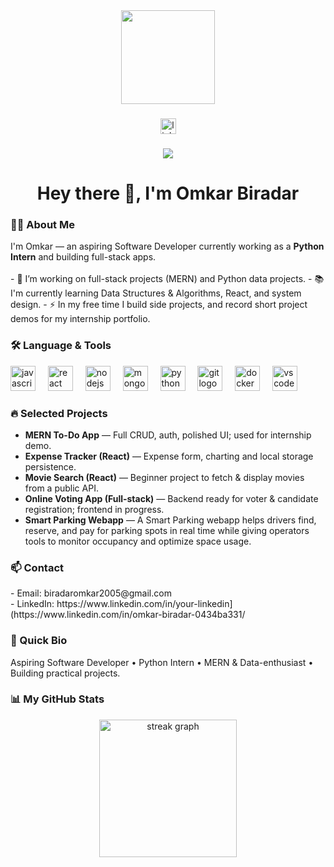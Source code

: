 <div align="center">
  <img height="150" src="https://media.giphy.com/media/M9gbBd9nbDrOTu1Mqx/giphy.gif" />
</div>

###

<div align="center">
  <a href="https://www.linkedin.com/in/omkar-biradar-0434ba331/" target="_blank">
    <img src="https://img.shields.io/static/v1?message=LinkedIn&logo=linkedin&label=&color=0077B5&logoColor=white&labelColor=&style=for-the-badge" height="25" alt="linkedin logo" />
  </a>
  </div>

###

<div align="center">
  <img src="https://visitor-badge.laobi.icu/badge?page_id=OmkarBiradar.OmkarBiradar" />
</div>

###

<h1 align="center">Hey there 👋, I'm Omkar Biradar</h1>

###

<h3 align="left">👩‍💻 About Me</h3>

<p align="left">
I'm Omkar — an aspiring Software Developer currently working as a <strong>Python Intern</strong> and building full-stack apps.
<br><br>
- 🔭 I’m working on full-stack projects (MERN) and Python data projects.  
- 📚 I'm currently learning Data Structures & Algorithms, React, and system design.  
- ⚡ In my free time I build side projects, and record short project demos for my internship portfolio.
</p>

###

<h3 align="left">🛠 Language & Tools</h3>

<div align="left">
  <img src="https://cdn.jsdelivr.net/gh/devicons/devicon/icons/javascript/javascript-original.svg" height="40" alt="javascript logo" />
  <img width="12" />
  <img src="https://cdn.jsdelivr.net/gh/devicons/devicon/icons/react/react-original.svg" height="40" alt="react logo" />
  <img width="12" />
  <img src="https://cdn.jsdelivr.net/gh/devicons/devicon/icons/nodejs/nodejs-original.svg" height="40" alt="nodejs logo" />
  <img width="12" />
  <img src="https://cdn.jsdelivr.net/gh/devicons/devicon/icons/mongodb/mongodb-original.svg" height="40" alt="mongodb logo" />
  <img width="12" />
  <img src="https://cdn.jsdelivr.net/gh/devicons/devicon/icons/python/python-original.svg" height="40" alt="python logo" />
  <img width="12" />
  <img src="https://cdn.jsdelivr.net/gh/devicons/devicon/icons/git/git-original.svg" height="40" alt="git logo" />
  <img width="12" />
  <img src="https://cdn.jsdelivr.net/gh/devicons/devicon/icons/docker/docker-plain-wordmark.svg" height="40" alt="docker logo" />
  <img width="12" />
  <img src="https://cdn.jsdelivr.net/gh/devicons/devicon/icons/visualstudio/visualstudio-plain.svg" height="40" alt="vscode logo" />
</div>

###

<h3 align="left">🔥 Selected Projects</h3>

- **MERN To-Do App** — Full CRUD, auth, polished UI; used for internship demo.  
- **Expense Tracker (React)** — Expense form, charting and local storage persistence.  
- **Movie Search (React)** — Beginner project to fetch & display movies from a public API.  
- **Online Voting App (Full-stack)** — Backend ready for voter & candidate registration; frontend in progress.
- **Smart Parking Webapp** — A Smart Parking webapp helps drivers find, reserve, and pay for parking spots in real time while giving operators tools to monitor occupancy and optimize space usage.


###

<h3 align="left">📫 Contact</h3>

<div align="left">
- Email: biradaromkar2005@gmail.com <br/>
- LinkedIn: https://www.linkedin.com/in/your-linkedin](https://www.linkedin.com/in/omkar-biradar-0434ba331/  

</div>

###

<h3 align="left">🧾 Quick Bio </h3>

<p align="left">
Aspiring Software Developer • Python Intern • MERN & Data-enthusiast • Building practical projects.
</p>

###

<h3 align="left">📊 My GitHub Stats</h3>

<div align="center">
  <!-- swap the `user=` value with your GitHub username if different -->
  <img src="https://streak-stats.demolab.com?user=OmkarBiradar&locale=en&mode=daily&theme=dark&hide_border=false&border_radius=5&order=3" height="220" alt="streak graph" />
</div>
